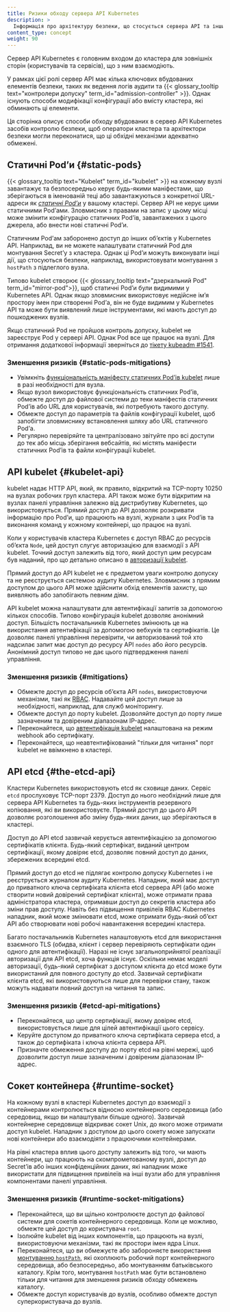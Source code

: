 ```yaml
---
title: Ризики обходу сервера API Kubernetes
description: >
  Інформація про архітектуру безпеки, що стосується сервера API та інших компонентів
content_type: concept
weight: 90
---
```


<!-- overview -->

Сервер API Kubernetes є головним входом до кластера для зовнішніх сторін (користувачів та сервісів), що з ним взаємодіють.

У рамках цієї ролі сервер API має кілька ключових вбудованих елементів безпеки, таких як ведення логів аудити та {{< glossary_tooltip text="контролери допуску" term_id="admission-controller" >}}. Однак існують способи модифікації конфігурації або вмісту кластера, які обминають ці елементи.

Ця сторінка описує способи обходу вбудованих в сервер API Kubernetes засобів контролю безпеки, щоб оператори кластера та архітектори безпеки могли переконатися, що ці обхідні механізми адекватно обмежені.

## Статичні Podʼи {#static-pods}

{{< glossary_tooltip text="Kubelet" term_id="kubelet" >}} на кожному вузлі завантажує та безпосередньо керує будь-якими маніфестами, що зберігаються в іменованій теці або завантажуються з конкретної URL-адреси як [*статичні Podʼи*](/docs/tasks/configure-pod-container/static-pod) у вашому кластері. Сервер API не керує цими статичними Podʼами. Зловмисник з правами на запис у цьому місці може змінити конфігурацію статичних Podʼів, завантажених з цього джерела, або внести нові статичні Podʼи.

Статичним Podʼам заборонено доступ до інших обʼєктів у Kubernetes API. Наприклад, ви не можете налаштувати статичний Pod для монтування Secretʼу з кластера. Однак ці Podʼи можуть виконувати інші дії, що стосуються безпеки, наприклад, використовувати монтування з `hostPath` з підлеглого вузла.

Типово kubelet створює {{< glossary_tooltip text="дзеркальний Pod" term_id="mirror-pod">}}, щоб статичні Podʼи були видимими у Kubernetes API. Однак якщо зловмисник використовує недійсне імʼя простору імен при створенні Podʼа, він не буде видимим у Kubernetes API та може бути виявлений лише інструментами, які мають доступ до пошкоджених вузлів.

Якщо статичний Pod не пройшов контроль допуску, kubelet не зареєструє Pod у сервері API. Однак Pod все ще працює на вузлі. Для отримання додаткової інформації зверніться до [тікету kubeadm #1541](https://github.com/kubernetes/kubeadm/issues/1541#issuecomment-487331701).

### Зменшення ризиків {#static-pods-mitigations}

- Увімкніть [функціональність маніфесту статичних Podʼів kubelet](/docs/tasks/configure-pod-container/static-pod/#static-pod-creation) лише в разі необхідності для вузла.
- Якщо вузол використовує функціональність статичних Podʼів, обмежте доступ до файлової системи до теки маніфестів статичних Podʼів або URL для користувачів, які потребують такого доступу.
- Обмежте доступ до параметрів та файлів конфігурації kubelet, щоб запобігти зловмиснику встановлення шляху або URL статичного Podʼа.
- Регулярно перевіряйте та централізовано звітуйте про всі доступи до тек або місць зберігання вебсайтів, які містять маніфести статичних Podʼів та файли конфігурації kubelet.

## API kubelet {#kubelet-api}

kubelet надає HTTP API, який, як правило, відкритий на TCP-порту 10250 на вузлах робочих груп кластера. API також може бути відкритим на вузлах панелі управління залежно від дистрибутиву Kubernetes, що використовується. Прямий доступ до API дозволяє розкривати інформацію про Podʼи, що працюють на вузлі, журнали з цих Podʼів та виконання команд у кожному контейнері, що працює на вузлі.

Коли у користувачів кластера Kubernetes є доступ RBAC до ресурсів обʼєкта `Node`, цей доступ слугує авторизацією для взаємодії з API kubelet. Точний доступ залежить від того, який доступ цим ресурсам був наданий, про що детально описано в [авторизації kubelet](/docs/reference/access-authn-authz/kubelet-authn-authz/#kubelet-authorization).

Прямий доступ до API kubelet не є предметом уваги контролю допуску та не реєструється системою аудиту Kubernetes. Зловмисник з прямим доступом до цього API може здійснити обхід елементів захисту, що виявляють або запобігають певним діям.

API kubelet можна налаштувати для автентифікації запитів за допомогою кількох способів. Типово конфігурація kubelet дозволяє анонімний доступ. Більшість постачальників Kubernetes змінюють це на використання автентифікації за допомогою вебхуків та сертифікатів. Це дозволяє панелі управління перевірити, чи авторизований той хто надсилає запит має доступ до ресурсу API `nodes` або його ресурсів. Анонімний доступ типово не дає цього підтвердження панелі управління.

### Зменшення ризиків {#mitigations}

- Обмежте доступ до ресурсів обʼєкта API `nodes`, використовуючи механізми, такі як [RBAC](/docs/reference/access-authn-authz/rbac/). Надавайте цей доступ лише за необхідності, наприклад, для служб моніторингу.
- Обмежте доступ до порту kubelet. Дозволяйте доступ до порту лише зазначеним та довіреним діапазонам IP-адрес.
- Переконайтеся, що [автентифікація kubelet](/docs/reference/access-authn-authz/kubelet-authn-authz/#kubelet-authentication) налаштована на режим webhook або сертифікату.
- Переконайтеся, що неавтентифікований "тільки для читання" порт kubelet не ввімкнено в кластері.

## API etcd {#the-etcd-api}

Кластери Kubernetes використовують etcd як сховище даних. Сервіс `etcd` прослуховує TCP-порт 2379. Доступ до нього необхідний лише для сервера API Kubernetes та будь-яких інструментів резервного копіювання, які ви використовуєте. Прямий доступ до цього API дозволяє розголошення або зміну будь-яких даних, що зберігаються в кластері.

Доступ до API etcd зазвичай керується автентифікацією за допомогою сертифікатів клієнта. Будь-який сертифікат, виданий центром сертифікації, якому довіряє etcd, дозволяє повний доступ до даних, збережених всередині etcd.

Прямий доступ до etcd не підлягає контролю допуску Kubernetes і не реєструється журналом аудиту Kubernetes. Нападник, який має доступ до приватного ключа сертифіката клієнта etcd сервера API (або може створити новий довірений сертифікат клієнта), може отримати права адміністратора кластера, отримавши доступ до секретів кластера або зміни прав доступу. Навіть без підвищення привілеїв RBAC Kubernetes нападник, який може змінювати etcd, може отримати будь-який обʼєкт API або створювати нові робочі навантаження всередині кластера.

Багато постачальників Kubernetes налаштовують etcd для використання взаємного TLS (обидва, клієнт і сервер перевіряють сертифікати один одного для автентифікації). Наразі не існує загальноприйнятої реалізації авторизації для API etcd, хоча функція існує. Оскільки немає моделі авторизації, будь-який сертифікат з доступом клієнта до etcd може бути використаний для повного доступу до etcd. Зазвичай сертифікати клієнта etcd, які використовуються лише для перевірки стану, також можуть надавати повний доступ на читання та запис.

### Зменшення ризиків {#etcd-api-mitigations}

- Переконайтеся, що центр сертифікації, якому довіряє etcd, використовується лише для цілей автентифікації цього сервісу.
- Керуйте доступом до приватного ключа сертифіката сервера etcd, а також до сертифіката і ключа клієнта сервера API.
- Призначте обмеження доступу до порту etcd на рівні мережі, щоб дозволити доступ лише зазначеним і довіреним діапазонам IP-адрес.

## Сокет контейнера {#runtime-socket}

На кожному вузлі в кластері Kubernetes доступ до взаємодії з контейнерами контролюється відносно контейнерного середовища (або середовищ, якщо ви налаштували більше одного). Зазвичай контейнерне середовище відкриває сокет Unix, до якого може отримати доступ kubelet. Нападник з доступом до цього сокету може запускати нові контейнери або взаємодіяти з працюючими контейнерами.

На рівні кластера вплив цього доступу залежить від того, чи мають контейнери, що працюють на скомпрометованому вузлі, доступ до Secretʼів або інших конфіденційних даних, які нападник може використати для підвищення привілеїв на інші вузли або для управління компонентами панелі управління.

### Зменшення ризиків {#runtime-socket-mitigations}

- Переконайтеся, що ви щільно контролюєте доступ до файлової системи для сокетів контейнерного середовища. Коли це можливо, обмежте цей доступ до користувача `root`.
- Ізолюйте kubelet від інших компонентів, що працюють на вузлі, використовуючи механізми, такі як простори імен ядра Linux.
- Переконайтеся, що ви обмежуєте або забороняєте використання [монтуванню `hostPath`](/docs/concepts/storage/volumes/#hostpath), які охоплюють робочий порт контейнерного середовища, або безпосередньо, або монтуванням батьківського каталогу. Крім того, монтування `hostPath` має бути встановлено тільки для читання для зменшення ризиків обходу обмежень каталогу.
- Обмежте доступ користувачів до вузлів, особливо обмежте доступ суперкористувача до вузлів.
